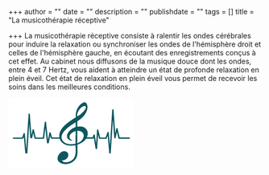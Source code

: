 +++
author = ""
date = ""
description = ""
publishdate = ""
tags = []
title = "La musicothérapie réceptive"

+++
La musicothérapie réceptive consiste à ralentir les ondes cérébrales pour induire la relaxation ou synchroniser les ondes de l'hémisphère droit et celles de l'hémisphère gauche, en écoutant des enregistrements conçus à cet effet. Au cabinet nous diffusons de la musique douce dont les ondes, entre 4 et 7 Hertz, vous aident à atteindre un état de profonde relaxation en plein éveil. Cet état de relaxation en plein éveil vous permet de recevoir les soins dans les meilleures conditions.

![](/musicotherapie.png)